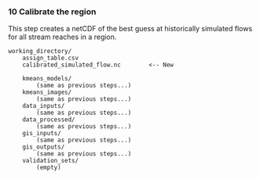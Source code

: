 ### 10 Calibrate the region
This step creates a netCDF of the best guess at historically simulated flows for all stream reaches in a region.

```
working_directory/
    assign_table.csv
    calibrated_simulated_flow.nc        <-- New
    
    kmeans_models/
        (same as previous steps...)
    kmeans_images/
        (same as previous steps...)
    data_inputs/
        (same as previous steps...)
    data_processed/
        (same as previous steps...)
    gis_inputs/
        (same as previous steps...)
    gis_outputs/
        (same as previous steps...)
    validation_sets/
        (empty)
```
